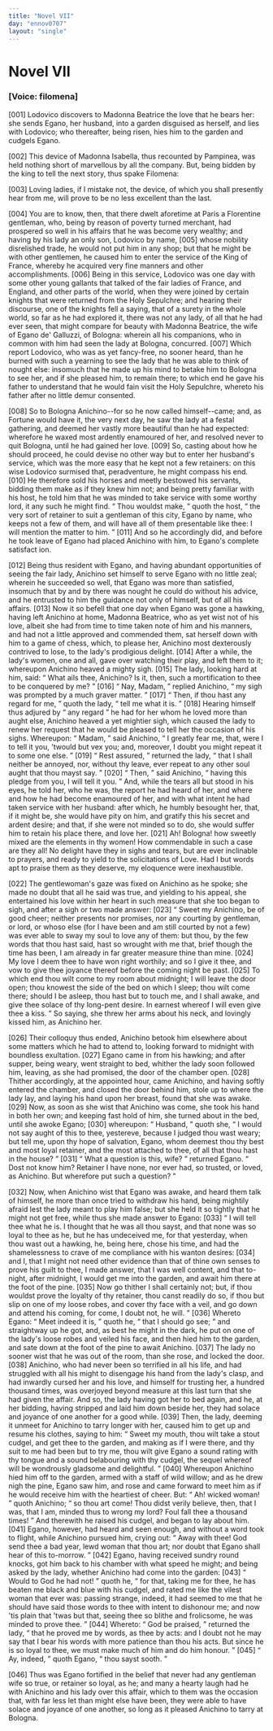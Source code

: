 ```yaml
---
title: "Novel VII"
day: "ennov0707"
layout: "single"
---
```

<div id="nov0707" type="novella" who="filomena">
 <h1>
  Novel VII
 </h1>
 <argument>
  <p>
   <h3>
    [Voice: filomena]
   </h3>
  </p>
  <p>
   <a name="p07070001">
    [001]
   </a>
   Lodovico discovers to Madonna
Beatrice the love that he bears her: she sends Egano, her husband, into a garden disguised
as herself, and lies with Lodovico;
who thereafter, being risen, hies him to the garden and cudgels
Egano.
  </p>
 </argument>
 <div3 type="commentary" who="author">
  <p>
   <a name="p07070002">
    [002]
   </a>
   This
   device of Madonna
	Isabella, thus recounted by Pampinea, was held nothing short of marvellous by all the
	company. But, being bidden by the king to tell the next story, thus spake Filomena:
  </p>
 </div3>
 <div3 type="commentary" who="filomena">
  <p>
   <a name="p07070003">
    [003]
   </a>
   Loving ladies, if I mistake not, the device, of which you shall presently hear
	from me, will prove to be no less excellent than the last.
  </p>
 </div3>
 <p>
  <a name="p07070004">
   [004]
  </a>
  You are to know, then,
that there dwelt aforetime at Paris a Florentine gentleman, who, being by reason of
poverty turned merchant, had prospered so well in his affairs that he was become very
wealthy; and having by his lady an only son, Lodovico by name,
  <a name="p07070005">
   [005]
  </a>
  whose nobility
disrelished trade, he would not put him in any shop;
but that he might be with other gentlemen, he caused him to enter the service of the King
of France, whereby he acquired very fine manners and other
accomplishments.
  <a name="p07070006">
   [006]
  </a>
  Being in this service, Lodovico was one day with some other
young gallants that talked of the fair ladies of France, and England, and other parts of
the world, when they were joined by certain knights that were returned from the Holy
Sepulchre; and hearing their discourse, one of the knights fell a saying, that of a surety
in the whole world, so far as he had explored it, there was not any lady, of all that he
had ever seen, that might compare for beauty with Madonna Beatrice, the wife of Egano de'
Galluzzi, of Bologna: wherein all his companions, who
  in common with him had seen the lady at Bologna, concurred.
  <a name="p07070007">
   [007]
  </a>
  Which report Lodovico, who was as yet fancy-free, no sooner heard, than he
burned with such a yearning to see the lady that he was able to think of nought else:
insomuch that he made up his mind to betake him to Bologna to see her, and if she pleased
him, to remain there; to which end he gave his father to understand that he would fain
visit the Holy Sepulchre, whereto his father after no little demur consented.
 </p>
 <p>
  <a name="p07070008">
   [008]
  </a>
  So to
Bologna Anichino--for so he now called himself--came; and, as Fortune would have it, the
very next day, he saw the lady at a festal gathering, and deemed her vastly more beautiful
than he had expected: wherefore he waxed most ardently enamoured of her, and resolved
never to quit Bologna, until he had gained her love.
  <a name="p07070009">
   [009]
  </a>
  So, casting about how he
should proceed, he could devise no other way but to enter her husband's service, which was
the more easy that he kept not a few retainers: on this wise Lodovico surmised that,
peradventure, he might compass his end.
  <a name="p07070010">
   [010]
  </a>
  He therefore sold his horses and meetly
bestowed his servants, bidding them make as if they
knew him not; and being pretty familiar with his host, he told him that he was minded to
take service with some worthy lord, it any such he might find.
  <q direct="unspecified">
   Thou wouldst make,
  </q>
  quoth the host,
  <q direct="unspecified">
   the very sort of retainer to suit a gentleman of this city, Egano by
name, who keeps not a few of them, and will have all of them presentable like thee: I will
mention the matter to him.
  </q>
  <a name="p07070011">
   [011]
  </a>
  And so he accordingly did, and before he took
leave of Egano had placed Anichino with him, to Egano's complete satisfact ion.
 </p>
 <p>
  <a name="p07070012">
   [012]
  </a>
  Being thus resident with Egano, and having abundant opportunities of seeing the fair
lady, Anichino set himself to serve Egano with no little zeal; wherein he succeeded so
well, that Egano was
more than satisfied, insomuch that by and by there was nought he could do without his
advice, and he entrusted to him the guidance not only of himself, but of all his
affairs.
  <a name="p07070013">
   [013]
  </a>
  Now it so befell that one day when Egano was gone a hawking, having
left Anichino at home, Madonna Beatrice, who as yet wist not of his love, albeit she had
from time to time taken note of him and his manners, and had not a little approved and
commended them, sat herself down with him to a game of chess, which, to please her,
Anichino most dexterously contrived to lose, to the lady's prodigious delight.
  <a name="p07070014">
   [014]
  </a>
  After a while, the
  lady's women, one and all, gave over watching
their play, and left them to it; whereupon Anichino heaved a mighty sigh.
  <a name="p07070015">
   [015]
  </a>
  The
lady, looking hard at him, said:
  <q direct="unspecified">
   What ails thee, Anichino? Is it, then, such a
mortification to thee to be conquered by me?
  </q>
  <a name="p07070016">
   [016]
  </a>
  <q direct="unspecified">
   Nay, Madam,
  </q>
  replied
Anichino,
  <q direct="unspecified">
   my sigh was prompted by a much graver matter.
  </q>
  <a name="p07070017">
   [017]
  </a>
  <q direct="unspecified">
   Then, if thou
hast any regard for me,
  </q>
  quoth the lady,
  <q direct="unspecified">
   tell me what it is.
  </q>
  <a name="p07070018">
   [018]
  </a>
  Hearing
himself thus adjured by
  <q direct="unspecified">
   any regard
  </q>
  he had for her whom he loved more than aught
else, Anichino heaved a yet mightier sigh, which caused the lady to renew her
request that he would be pleased to tell her the occasion of his sighs.
Whereupon:
  <q direct="unspecified">
   Madam,
  </q>
  said Anichino,
  <q direct="unspecified">
   I greatly fear me, that, were I to tell it you,
'twould but vex you; and, moreover, I doubt you might repeat it to some one else.
  </q>
  <a name="p07070019">
   [019]
  </a>
  <q direct="unspecified">
   Rest assured,
  </q>
  returned the lady,
  <q direct="unspecified">
   that I shall neither be annoyed,
nor, without thy leave, ever repeat to any other soul aught that thou mayst say.
  </q>
  <a name="p07070020">
   [020]
  </a>
  <q direct="unspecified">
   Then,
  </q>
  said Anichino,
  <q direct="unspecified">
   having this pledge from you, I will tell it
you.
  </q>
  And, while the tears all but stood in his eyes, he told her, who he was, the
report he had heard of her, and where and how he had become enamoured of her, and with
what intent he had taken service with her husband: after which, he humbly besought her,
that, if it might be, she would have pity on him, and gratify this his secret and ardent
desire; and that, if she were not minded so to do, she would suffer him to retain his
place there, and love her.
  <a name="p07070021">
   [021]
  </a>
  Ah! Bologna! how sweetly mixed are the elements in
thy women! How commendable in such a case are they all! No delight have they in sighs and
tears, but are ever inclinable to prayers, and ready to yield to the solicitations of
Love. Had I but words apt to praise them as they deserve, my eloquence were
inexhaustible.
 </p>
 <p>
  <a name="p07070022">
   [022]
  </a>
  The gentlewoman's gaze was fixed on Anichino as he spoke; she made
no doubt that all he said was true, and yielding to his appeal, she entertained his love
within her heart in such measure that she too began to sigh, and after a sigh or two made
answer:
  <a name="p07070023">
   [023]
  </a>
  <q direct="unspecified">
   Sweet my Anichino, be of good cheer; neither presents nor
promises, nor any courting by gentleman, or lord, or whoso else (for I have been and am
still courted by not a few) was ever able to sway my soul to love any of them: but thou,
by the few words that thou hast said, hast so wrought with me that, brief though the time
has been, I am already in far greater measure thine than mine.
   <a name="p07070024">
    [024]
   </a>
   My love
   I deem thee to have won right worthily; and so I give it thee, and vow to give
thee joyance thereof before the coming night be past.
   <a name="p07070025">
    [025]
   </a>
   To which end thou wilt
come to my room about midnight; I will leave the door open; thou knowest the side of the
bed on which I sleep; thou wilt come there; should I be asleep, thou hast but to touch me,
and I shall awake, and give thee solace of thy long-pent desire. In earnest whereof I will
even give thee a kiss.
  </q>
  So saying, she threw her arms about his neck, and lovingly
kissed him, as Anichino her.
 </p>
 <p>
  <a name="p07070026">
   [026]
  </a>
  Their colloquy thus ended, Anichino betook him
elsewhere about some matters which he had to attend to, looking forward to midnight with
boundless exultation.
  <a name="p07070027">
   [027]
  </a>
  Egano came in from his hawking; and after supper, being
weary, went straight to bed, whither the lady soon followed him, leaving, as she had
promised, the door of the
chamber open.
  <a name="p07070028">
   [028]
  </a>
  Thither accordingly, at the appointed hour, came Anichino, and
having softly entered the chamber, and closed the door behind him, stole up to where the
lady lay, and laying his hand upon her breast, found that she was awake.
  <a name="p07070029">
   [029]
  </a>
  Now,
as soon as she wist that Anichino was come, she took his hand in both her own; and keeping
fast hold of him, she turned about in the bed, until she awoke Egano;
  <a name="p07070030">
   [030]
  </a>
  whereupon:
  <q direct="unspecified">
   Husband,
  </q>
  quoth she,
  <q direct="unspecified">
   I would not say aught of this to thee,
yestereve, because I judged thou wast weary; but tell me, upon thy hope of salvation,
Egano, whom deemest thou thy best and most loyal retainer, and the most attached to
thee, of all that thou hast in the house?
  </q>
  <a name="p07070031">
   [031]
  </a>
  <q direct="unspecified">
   What a question is this,
wife?
  </q>
  returned Egano.
  <q direct="unspecified">
   Dost not know him? Retainer I have none, nor ever had, so
trusted, or loved, as Anichino. But wherefore put such a question?
  </q>
 </p>
 <p>
  <a name="p07070032">
   [032]
  </a>
  Now, when
Anichino wist that Egano was awake, and heard them talk of himself, he more than once
tried to withdraw his hand,
being mightily afraid lest the lady meant to play him false; but she held it so tightly
that he might not get free, while thus she made answer to Egano:
  <a name="p07070033">
   [033]
  </a>
  <q direct="unspecified">
   I will tell
thee what he is. I thought that he was all thou sayst, and that none was so loyal to thee
as he, but he has undeceived me, for that yesterday, when thou wast out a hawking, he,
being here, chose his time, and had the shamelessness to crave of me compliance with his
wanton desires:
   <a name="p07070034">
    [034]
   </a>
   and I, that I might not need other evidence than that of thine
own senses to prove his guilt to thee,
   I made answer, that I was well content,
and that to-night, after midnight, I would get me into the garden, and await him there at
the foot of the pine.
   <a name="p07070035">
    [035]
   </a>
   Now go thither I shall certainly not; but, if thou
wouldst prove the loyalty of thy retainer, thou canst readily do so, if thou but slip on
one of my loose robes, and cover thy face with a veil, and go down and attend his coming,
for come, I doubt not, he will.
  </q>
  <a name="p07070036">
   [036]
  </a>
  Whereto Egano:
  <q direct="unspecified">
   Meet indeed it is,
  </q>
  quoth he,
  <q direct="unspecified">
   that I should go see;
  </q>
  and straightway up he got, and, as best he might in
the dark, he put on one of the lady's loose robes and veiled his face, and then hied him
to the garden, and sate down at the foot of the pine to await Anichino.
  <a name="p07070037">
   [037]
  </a>
  The
lady no sooner wist that he was out of the room, than she rose, and locked the
door.
  <a name="p07070038">
   [038]
  </a>
  Anichino, who
had never been so terrified in all his life, and had struggled with all
his might to disengage his hand from the lady's clasp, and had inwardly cursed her and his
love, and himself for trusting her, a hundred thousand times, was overjoyed beyond measure
at this last turn that she had given the affair. And so, the lady having got her to bed
again, and he, at her bidding, having stripped and laid him down beside her, they had
solace and joyance of one another for a good while.
  <a name="p07070039">
   [039]
  </a>
  Then, the lady, deeming it
unmeet for Anichino to tarry longer with her, caused him to get up and resume his clothes,
saying to him:
  <q direct="unspecified">
   Sweet my mouth, thou wilt take a stout cudgel,
and get thee to the garden, and making as if I were there, and thy suit to me had been but
to try me, thou wilt give Egano a sound rating with thy tongue and a sound belabouring
with thy cudgel, the sequel whereof will be wondrously gladsome and delightful.
  </q>
  <a name="p07070040">
   [040]
  </a>
  Whereupon Anichino hied him off to the garden, armed with a staff of wild
willow; and as he drew nigh the pine, Egano saw him, and rose and came forward to meet him
as if he would receive him with the heartiest of cheer. But:
  <q direct="unspecified">
   Ah! wicked woman!
  </q>
  quoth Anichino;
  <q direct="unspecified">
   so thou art come! Thou didst verily believe, then, that I was, that I
am, minded thus to wrong my lord? Foul fall thee a
thousand times!
  </q>
  And therewith he raised his cudgel, and began to lay about
him.
  <a name="p07070041">
   [041]
  </a>
  Egano, however, had heard and seen enough, and without a word took to
flight, while Anichino pursued him, crying out:
  <q direct="unspecified">
   Away with thee!  God send thee a bad
year, lewd woman that thou art; nor doubt that Egano shall hear of this to-morrow.
  </q>
  <a name="p07070042">
   [042]
  </a>
  Egano, having received sundry round knocks, got him back to his
  chamber with what speed he might; and being asked by the lady, whether Anichino
had come into the garden:
  <a name="p07070043">
   [043]
  </a>
  <q direct="unspecified">
   Would to God he had not!
  </q>
  quoth he,
  <q direct="unspecified">
   for
that, taking me for thee, he has beaten me black and blue with his cudgel, and rated me
like the vilest woman that ever was: passing strange, indeed, it had seemed to me that he
should have said those words to thee with intent to dishonour me;
and now 'tis plain that 'twas but that, seeing thee so blithe and
frolicsome, he was minded to prove thee.
  </q>
  <a name="p07070044">
   [044]
  </a>
  Whereto:
  <q direct="unspecified">
   God be
praised,
  </q>
  returned the lady,
  <q direct="unspecified">
   that he proved me by words, as thee by
acts: and I doubt not he may say that I bear his words with more patience than thou his
acts. But since he is so loyal to thee, we must make much of him and do him honour.
  </q>
  <a name="p07070045">
   [045]
  </a>
  <q direct="unspecified">
   Ay, indeed,
  </q>
  quoth Egano,
  <q direct="unspecified">
   thou sayst sooth.
  </q>
 </p>
 <p>
  <a name="p07070046">
   [046]
  </a>
  Thus was Egano
fortified in the belief that never had any gentleman wife so true, or retainer so loyal,
as he; and many a hearty
laugh had he with Anichino and his lady over this affair, which to them was the occasion
that, with far less let than might else have been, they were able to have solace and
joyance of one another, so long as it pleased Anichino to tarry at Bologna.
 </p>
</div>